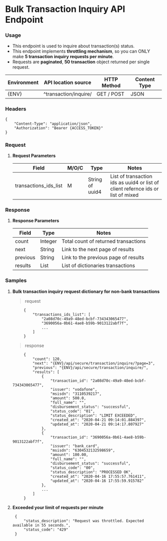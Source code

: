 # Bulk Transaction Inquiry API Endpoint


### Usage

* This endpoint is used to inquire about transaction(s) status.
* This endpoint implements **throttling mechanism**, so you can ONLY make **5 transaction inquiry requests per minute**.
* Requests are **paginated**, **50 transaction** object returned per single request.


|  Environment	|  API location source    | HTTP Method	 | Content Type	 |
|---	        |---   	                  |--------------|--------------|
|     {ENV}     |  ^transaction/inquire/  | GET / POST   |     JSON     |


### Headers
```
{
    "Content-Type": "application/json",
    "Authorization": "Bearer {ACCESS_TOKEN}"
}
```


### Request
1. **Request Parameters**

    |  Field              |  M/O/C   |    Type           |    Notes                                              |
    |-------	              |------    |--------           |---------                                              |
    |  transactions_ids_list |   M      |  String of uuid4  |  List of transaction ids as uuid4 or list of client refernce ids or list of mixed                    |


### Response
1. **Response Parameters**

    |    Field   |    Type    |                 Notes                  |
    |---         |---	      |---	                                   |
    |  count     |   Integer  |  Total count of returned transactions  |
    |  next      |   String   |  Link to the next page of results      |
    |  previous  |   String   |  Link to the previous page of results  |
    |  results   |   List     |  List of dictionaries transactions     |


### Samples
1. **Bulk transaction inquiry request dictionary for non-bank transactions**

    > request

            {
                "transactions_ids_list": [
                    "2a08d70c-49a9-48ed-bcbf-734343065477",
                    "3690056a-0b61-4ae8-b59b-9013122abf7f",
                    ...
                ]
            }

    > response

            {
                "count": 120,
                "next": "{ENV}/api/secure/transaction/inquire/?page=3",
                "previous": "{ENV}/api/secure/transaction/inquire/",
                "results": [
                    {
                        "transaction_id": "2a08d70c-49a9-48ed-bcbf-734343065477",
                        "issuer": "vodafone",
                        "msisdn": "3110539217",
                        "amount": 500.0,
                        "full_name": "",
                        "disbursement_status": "successful",
                        "status_code": "01",
                        "status_description": "LIMIT EXCEEDED",
                        "created_at": "2020-04-21 09:14:01.884397",
                        "updated_at": "2020-04-21 09:14:17.807927"
                    },
                    {
                        "transaction_id": "3690056a-0b61-4ae8-b59b-9013122abf7f",
                        "issuer": "bank_card",
                        "msisdn": "6304532132598659",
                        "amount": 100.00,
                        "full_name": "",
                        "disbursement_status": "successful",
                        "status_code": "00",
                        "status_description": "PROCESSED OK",
                        "created_at": "2020-04-16 17:55:57.761411",
                        "updated_at": "2020-04-16 17:55:59.915782"
                    },
                    ...
                ]
            }


2. **Exceeded your limit of requests per minute**

        {
            "status_description": "Request was throttled. Expected available in 55 seconds.",
            "status_code": "429"
        }
